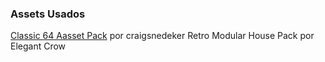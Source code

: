 ### Assets Usados

<a href="https://craigsnedeker.itch.io/classic64-asset-library">Classic 64 Aasset Pack</a> por craigsnedeker
<a hreft="https://elegantcrow.itch.io/retro-modular-house-pack">Retro Modular House Pack</a> por Elegant Crow
